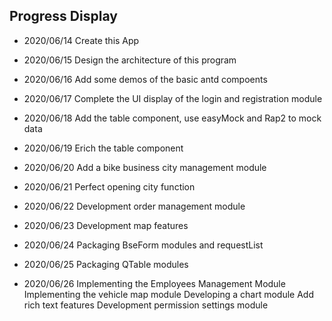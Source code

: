 ## Progress Display

* 2020/06/14
Create this App

* 2020/06/15
Design the architecture of this program

* 2020/06/16
Add some demos of the basic antd compoents

* 2020/06/17
Complete the UI display of the login and registration module

* 2020/06/18
Add the table component, use easyMock and Rap2 to mock data

* 2020/06/19
Erich the table component

* 2020/06/20
Add a bike business city management module

* 2020/06/21
Perfect opening city function

* 2020/06/22
Development order management module

* 2020/06/23
Development map features

* 2020/06/24
Packaging BseForm modules and requestList

* 2020/06/25
Packaging QTable modules

* 2020/06/26
Implementing the Employees Management Module
Implementing the vehicle map module
Developing a chart module
Add rich text features
Development permission settings module
